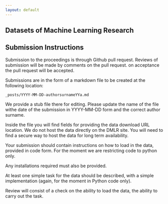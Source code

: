 ```yaml
---
layout: default
---
```


## Datasets of Machine Learning Research

## Submission Instructions

Submission to the proceedings is through Github pull request. Reviews of submission will be made by comments on the pull request. on acceptance the pull request will be accepted.

Submissions are in the form of a markdown file to be created at the following location:

```_posts/YYYY-MM-DD-authorsurnameYYa.md```

We provide a stub file there for editing. Please update the name of the file withe date of the submission in YYYY-MM-DD form and the correct author surname.

Inside the file you will find fields for providing the data download URL location. We do not host the data directly on the DMLR site. You will need to find a secure way to host the data for long term availability.

Your submission should contain instructions on how to load in the data, provided in code form. For the moment we are restricting code to python only.

Any installations required must also be provided.

At least one simple task for the data should be described, with a simple implementation (again, for the moment in Python code only). 

Review will consist of a check on the ability to load the data, the ability to carry out the task.

